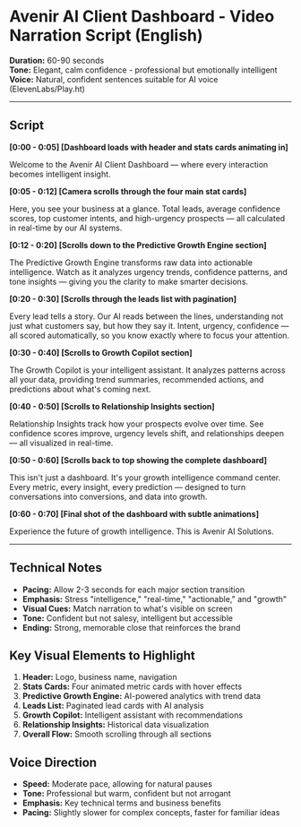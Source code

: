 # Avenir AI Client Dashboard - Video Narration Script (English)

**Duration:** 60-90 seconds  
**Tone:** Elegant, calm confidence - professional but emotionally intelligent  
**Voice:** Natural, confident sentences suitable for AI voice (ElevenLabs/Play.ht)

---

## Script

**[0:00 - 0:05] [Dashboard loads with header and stats cards animating in]**

Welcome to the Avenir AI Client Dashboard — where every interaction becomes intelligent insight.

**[0:05 - 0:12] [Camera scrolls through the four main stat cards]**

Here, you see your business at a glance. Total leads, average confidence scores, top customer intents, and high-urgency prospects — all calculated in real-time by our AI systems.

**[0:12 - 0:20] [Scrolls down to the Predictive Growth Engine section]**

The Predictive Growth Engine transforms raw data into actionable intelligence. Watch as it analyzes urgency trends, confidence patterns, and tone insights — giving you the clarity to make smarter decisions.

**[0:20 - 0:30] [Scrolls through the leads list with pagination]**

Every lead tells a story. Our AI reads between the lines, understanding not just what customers say, but how they say it. Intent, urgency, confidence — all scored automatically, so you know exactly where to focus your attention.

**[0:30 - 0:40] [Scrolls to Growth Copilot section]**

The Growth Copilot is your intelligent assistant. It analyzes patterns across all your data, providing trend summaries, recommended actions, and predictions about what's coming next.

**[0:40 - 0:50] [Scrolls to Relationship Insights section]**

Relationship Insights track how your prospects evolve over time. See confidence scores improve, urgency levels shift, and relationships deepen — all visualized in real-time.

**[0:50 - 0:60] [Scrolls back to top showing the complete dashboard]**

This isn't just a dashboard. It's your growth intelligence command center. Every metric, every insight, every prediction — designed to turn conversations into conversions, and data into growth.

**[0:60 - 0:70] [Final shot of the dashboard with subtle animations]**

Experience the future of growth intelligence. This is Avenir AI Solutions.

---

## Technical Notes

- **Pacing:** Allow 2-3 seconds for each major section transition
- **Emphasis:** Stress "intelligence," "real-time," "actionable," and "growth"
- **Visual Cues:** Match narration to what's visible on screen
- **Tone:** Confident but not salesy, intelligent but accessible
- **Ending:** Strong, memorable close that reinforces the brand

## Key Visual Elements to Highlight

1. **Header:** Logo, business name, navigation
2. **Stats Cards:** Four animated metric cards with hover effects
3. **Predictive Growth Engine:** AI-powered analytics with trend data
4. **Leads List:** Paginated lead cards with AI analysis
5. **Growth Copilot:** Intelligent assistant with recommendations
6. **Relationship Insights:** Historical data visualization
7. **Overall Flow:** Smooth scrolling through all sections

## Voice Direction

- **Speed:** Moderate pace, allowing for natural pauses
- **Tone:** Professional but warm, confident but not arrogant
- **Emphasis:** Key technical terms and business benefits
- **Pacing:** Slightly slower for complex concepts, faster for familiar ideas
